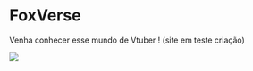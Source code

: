 # FoxVerse
Venha conhecer esse mundo de Vtuber ! (site em teste criação)

 ![](https://media.tenor.com/X7fT2jSqMBAAAAAj/finger-spin-neuro-sama.gif)
